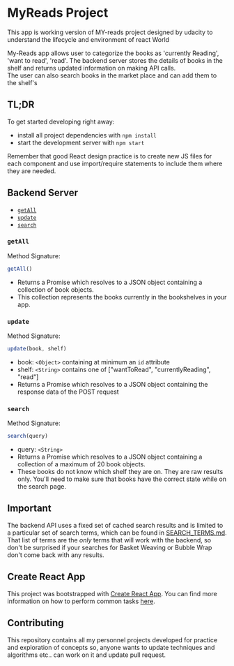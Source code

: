 # MyReads Project
This app is working version of MY-reads project designed by udacity to understand the lifecycle and environment of react World

My-Reads app allows user to categorize the books as 'currently Reading', 'want to read', 'read'. The backend server stores the details of books in the shelf and returns updated information on making API calls.  
The user can also search books in the market place and can add them to the shelf's

## TL;DR

To get started developing right away:

* install all project dependencies with `npm install`
* start the development server with `npm start`


Remember that good React design practice is to create new JS files for each component and use import/require statements to include them where they are needed.

## Backend Server

* [`getAll`](#getall)
* [`update`](#update)
* [`search`](#search)

### `getAll`

Method Signature:

```js
getAll()
```

* Returns a Promise which resolves to a JSON object containing a collection of book objects.
* This collection represents the books currently in the bookshelves in your app.

### `update`

Method Signature:

```js
update(book, shelf)
```

* book: `<Object>` containing at minimum an `id` attribute
* shelf: `<String>` contains one of ["wantToRead", "currentlyReading", "read"]  
* Returns a Promise which resolves to a JSON object containing the response data of the POST request

### `search`

Method Signature:

```js
search(query)
```

* query: `<String>`
* Returns a Promise which resolves to a JSON object containing a collection of a maximum of 20 book objects.
* These books do not know which shelf they are on. They are raw results only. You'll need to make sure that books have the correct state while on the search page.

## Important
The backend API uses a fixed set of cached search results and is limited to a particular set of search terms, which can be found in [SEARCH_TERMS.md](SEARCH_TERMS.md). That list of terms are the _only_ terms that will work with the backend, so don't be surprised if your searches for Basket Weaving or Bubble Wrap don't come back with any results.

## Create React App

This project was bootstrapped with [Create React App](https://github.com/facebookincubator/create-react-app). You can find more information on how to perform common tasks [here](https://github.com/facebookincubator/create-react-app/blob/master/packages/react-scripts/template/README.md).

## Contributing

This repository contains all my personnel projects developed for practice and exploration of concepts so, anyone wants to update techniques and algorithms etc.. can work on it and update pull request.


